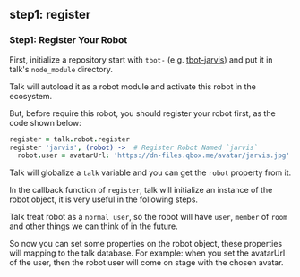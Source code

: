 ## step1: register

### Step1: Register Your Robot
First, initialize a repository start with `tbot-` (e.g. [tbot-jarvis](https://code.teambition.com/talk/tbot-jarvis)) and put it in talk's `node_module` directory.

Talk will autoload it as a robot module and activate this robot in the ecosystem.

But, before require this robot, you should register your robot first, as the code shown below:

```coffeescript
register = talk.robot.register
register 'jarvis', (robot) ->  # Register Robot Named `jarvis`
  robot.user = avatarUrl: 'https://dn-files.qbox.me/avatar/jarvis.jpg' # Set AvatarUrl of the Robot
```

Talk will globalize a `talk` variable and you can get the `robot` property from it.

In the callback function of `register`, talk will initialize an instance of the robot object, it is very useful in the following steps.

Talk treat robot as a `normal user`,  so the robot will have `user`, `member` of `room` and other things we can think of in the future.

So now you can set some properties on the robot object, these properties will mapping to the talk database. For example: when you set the avatarUrl of the user, then the robot user will come on stage with the chosen avatar.
